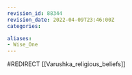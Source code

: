 ```yaml
---
revision_id: 88344
revision_date: 2022-04-09T23:46:00Z
categories:

aliases:
- Wise_One
---
```


#REDIRECT [[Varushka_religious_beliefs]]